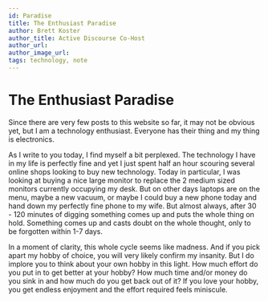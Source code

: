 ```yaml
---
id: Paradise
title: The Enthusiast Paradise
author: Brett Koster
author_title: Active Discourse Co-Host
author_url: 
author_image_url: 
tags: technology, note
---
```


# The Enthusiast Paradise

Since there are very few posts to this website so far, it may not be obvious yet, but I am a technology enthusiast. Everyone has their thing and my thing is electronics. 

As I write to you today, I find myself a bit perplexed. The technology I have in my life is perfectly fine and yet I just spent half an hour scouring several online shops looking to buy new technology. Today in particular, I was looking at buying a nice large monitor to replace the 2 medium sized monitors currently occupying my desk. But on other days laptops are on the menu, maybe a new vacuum, or maybe I could buy a new phone today and hand down my perfectly fine phone to my wife. But almost always, after 30 - 120 minutes of digging something comes up and puts the whole thing on hold. Something comes up and casts doubt on the whole thought, only to be forgotten within 1-7 days. 

In a moment of clarity, this whole cycle seems like madness. And if you pick apart my hobby of choice, you will very likely confirm my insanity. But I do implore you to think about your own hobby in this light. How much effort do you put in to get better at your hobby? How much time and/or money do you sink in and how much do you get back out of it? If you love your hobby, you get endless enjoyment and the effort required feels miniscule. 


